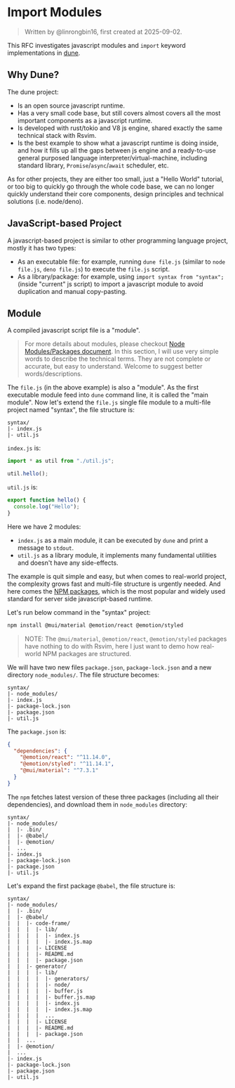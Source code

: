 # Import Modules

> Written by @linrongbin16, first created at 2025-09-02.

This RFC investigates javascript modules and `import` keyword implementations in [dune](https://github.com/aalykiot/dune).

## Why Dune?

The dune project:

- Is an open source javascript runtime.
- Has a very small code base, but still covers almost covers all the most important components as a javascript runtime.
- Is developed with rust/tokio and V8 js engine, shared exactly the same technical stack with Rsvim.
- Is the best example to show what a javascript runtime is doing inside, and how it fills up all the gaps between js engine and a ready-to-use general purposed language interpreter/virtual-machine, including standard library, `Promise`/`async`/`await` scheduler, etc.

As for other projects, they are either too small, just a "Hello World" tutorial, or too big to quickly go through the whole code base, we can no longer quickly understand their core components, design principles and technical solutions (i.e. node/deno).

## JavaScript-based Project

A javascript-based project is similar to other programming language project, mostly it has two types:

- As an executable file: for example, running `dune file.js` (similar to `node file.js`, `deno file.js`) to execute the `file.js` script.
- As a library/package: for example, using `import syntax from "syntax";` (inside "current" js script) to import a javascript module to avoid duplication and manual copy-pasting.

## Module

A compiled javascript script file is a "module".

> For more details about modules, please checkout [Node Modules/Packages document](https://nodejs.org/api/packages.html). In this section, I will use very simple words to describe the technical terms. They are not complete or accurate, but easy to understand. Welcome to suggest better words/descriptions.

The `file.js` (in the above example) is also a "module". As the first executable module feed into `dune` command line, it is called the "main module". Now let's extend the `file.js` single file module to a multi-file project named "syntax", the file structure is:

```text
syntax/
|- index.js
|- util.js
```

`index.js` is:

```javascript
import * as util from "./util.js";

util.hello();
```

`util.js` is:

```javascript
export function hello() {
  console.log("Hello");
}
```

Here we have 2 modules:

- `index.js` as a main module, it can be executed by `dune` and print a message to `stdout`.
- `util.js` as a library module, it implements many fundamental utilities and doesn't have any side-effects.

The example is quit simple and easy, but when comes to real-world project, the complexity grows fast and multi-file structure is urgently needed. And here comes the [NPM packages](https://docs.npmjs.com/about-packages-and-modules), which is the most popular and widely used standard for server side javascript-based runtime.

Let's run below command in the "syntax" project:

```bash
npm install @mui/material @emotion/react @emotion/styled
```

> NOTE: The `@mui/material`, `@emotion/react`, `@emotion/styled` packages have nothing to do with Rsvim, here I just want to demo how real-world NPM packages are structured.

We will have two new files `package.json`, `package-lock.json` and a new directory `node_modules/`. The file structure becomes:

```text
syntax/
|- node_modules/
|- index.js
|- package-lock.json
|- package.json
|- util.js
```

The `package.json` is:

```json
{
  "dependencies": {
    "@emotion/react": "^11.14.0",
    "@emotion/styled": "^11.14.1",
    "@mui/material": "^7.3.1"
  }
}
```

The `npm` fetches latest version of these three packages (including all their dependencies), and download them in `node_modules` directory:

```text
syntax/
|- node_modules/
|  |- .bin/
|  |- @babel/
|  |- @emotion/
|  ...
|- index.js
|- package-lock.json
|- package.json
|- util.js
```

Let's expand the first package `@babel`, the file structure is:

```text
syntax/
|- node_modules/
|  |- .bin/
|  |- @babel/
|  |  |- code-frame/
|  |  |  |- lib/
|  |  |  |  |- index.js
|  |  |  |  |- index.js.map
|  |  |  |- LICENSE
|  |  |  |- README.md
|  |  |  |- package.json
|  |  |- generator/
|  |  |  |- lib/
|  |  |  |  |- generators/
|  |  |  |  |- node/
|  |  |  |  |- buffer.js
|  |  |  |  |- buffer.js.map
|  |  |  |  |- index.js
|  |  |  |  |- index.js.map
|  |  |  |  ...
|  |  |  |- LICENSE
|  |  |  |- README.md
|  |  |  |- package.json
|  |  ...
|  |- @emotion/
|  ...
|- index.js
|- package-lock.json
|- package.json
|- util.js
```
